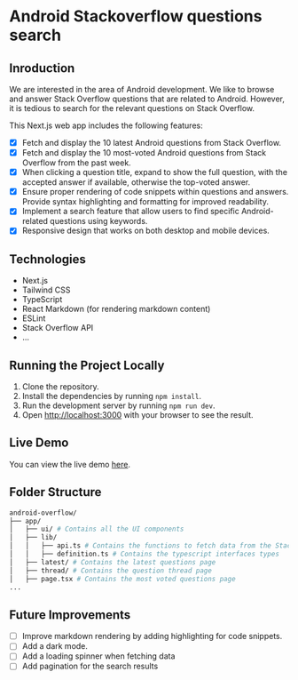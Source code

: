 # Android Stackoverflow questions search

## Inroduction

We are interested in the area of Android development. We like to browse and answer Stack Overflow questions that are related to Android. However, it is tedious to search for the relevant questions on Stack Overflow.

This Next.js web app includes the following features:

- [x] Fetch and display the 10 latest Android questions from Stack Overflow.
- [x] Fetch and display the 10 most-voted Android questions from Stack Overflow from the past week.
- [x] When clicking a question title, expand to show the full question, with the accepted answer if available, otherwise the top-voted answer.
- [x] Ensure proper rendering of code snippets within questions and answers. Provide syntax highlighting and formatting for improved readability.
- [x] Implement a search feature that allow users to find specific Android-related questions using keywords.
- [x] Responsive design that works on both desktop and mobile devices.

## Technologies

- Next.js
- Tailwind CSS
- TypeScript
- React Markdown (for rendering markdown content)
- ESLint
- Stack Overflow API
- ...

## Running the Project Locally

1. Clone the repository.
2. Install the dependencies by running `npm install`.
3. Run the development server by running `npm run dev`.
4. Open [http://localhost:3000](http://localhost:3000) with your browser to see the result.

## Live Demo

You can view the live demo [here](https://android-stackoverflow-questions.vercel.app/).

## Folder Structure

```bash
android-overflow/
├── app/
│   ├── ui/ # Contains all the UI components
│   ├── lib/
│   │   ├── api.ts # Contains the functions to fetch data from the Stack Overflow API
│   │   ├── definition.ts # Contains the typescript interfaces types
│   ├── latest/ # Contains the latest questions page
│   ├── thread/ # Contains the question thread page
│   ├── page.tsx # Contains the most voted questions page
...
```

## Future Improvements

- [ ] Improve markdown rendering by adding highlighting for code snippets.
- [ ] Add a dark mode.
- [ ] Add a loading spinner when fetching data
- [ ] Add pagination for the search results
